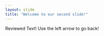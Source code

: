 ```yaml
---
layout: slide
title: "Welcome to our second slide!"
---
```

Reviewed Text!
Use the left arrow to go back!
